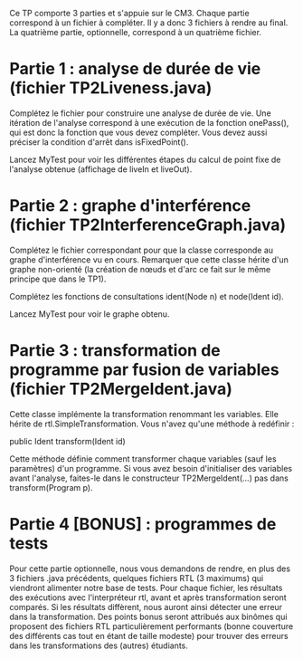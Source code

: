 Ce TP comporte 3 parties et s'appuie sur le CM3. Chaque partie correspond à un fichier à compléter. Il y a donc 3 fichiers à rendre au final. La quatrième partie, optionnelle, correspond à un quatrième fichier.


# Partie 1 : analyse de durée de vie (fichier TP2Liveness.java)

Complétez le fichier pour construire une analyse de durée de vie. Une itération de l'analyse correspond à une exécution de la fonction onePass(), qui est donc la fonction que vous devez compléter. Vous devez aussi préciser la condition d'arrêt dans isFixedPoint().

Lancez MyTest pour voir les différentes étapes du calcul de point fixe de l'analyse obtenue (affichage de liveIn et liveOut).


# Partie 2 : graphe d'interférence (fichier TP2InterferenceGraph.java)

Complétez le fichier correspondant pour que la classe corresponde au graphe d'interférence vu en cours. Remarquer que cette classe hérite d'un graphe non-orienté (la création de nœuds et d'arc ce fait sur le même principe que dans le TP1).

Complétez les fonctions de consultations ident(Node n) et node(Ident id).

Lancez MyTest pour voir le graphe obtenu.

# Partie 3 : transformation de programme par fusion de variables (fichier TP2MergeIdent.java)

Cette classe implémente la transformation renommant les variables. Elle hérite de rtl.SimpleTransformation. Vous n'avez qu'une méthode à redéfinir :

public Ident transform(Ident id)

Cette méthode définie comment transformer chaque variables (sauf les paramètres) d'un programme.
Si vous avez besoin d'initialiser des variables avant l'analyse, faites-le dans le constructeur TP2MergeIdent(...) pas dans transform(Program p).

# Partie 4 [BONUS] : programmes de tests

Pour cette partie optionnelle, nous vous demandons de rendre, en plus des 3 fichiers .java précédents, quelques fichiers RTL (3 maximums) qui viendront alimenter notre base de tests. Pour chaque fichier, les résultats des exécutions avec l'interpréteur rtl, avant et après transformation seront comparés. Si les résultats diffèrent, nous auront ainsi détecter une erreur dans la transformation. Des points bonus seront attribués aux binômes qui proposent des fichiers RTL particulièrement performants (bonne couverture des différents cas tout en étant de taille modeste) pour trouver des erreurs dans les transformations des (autres) étudiants.
